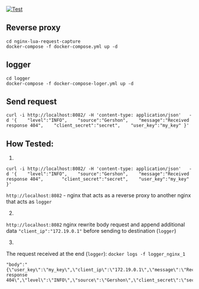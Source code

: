 [![Test](https://github.com/Gershon-A/nginx-lua-rewrite-request/actions/workflows/main-test.yml/badge.svg?branch=main)](https://github.com/Gershon-A/nginx-lua-rewrite-request/actions/workflows/main-test.yml)

## Reverse proxy
```
cd nginx-lua-request-capture
docker-compose -f docker-compose.yml up -d
```
## logger 
```
cd logger
docker-compose -f docker-compose-loger.yml up -d
```
## Send request 
```
curl -i http://localhost:8082/ -H 'content-type: application/json'   -d '{    "level":"INFO",    "source":"Gershon",    "message":"Received response 404",    "client_secret":"secret",    "user_key":"my_key" }'
```
## How Tested:
1) 
```curl -i http://localhost:8082/ -H 'content-type: application/json'   -d '{    "level":"INFO",    "source":"Gershon",    "message":"Received response 404",       "client_secret":"secret",    "user_key":"my_key" }'```

`http://localhost:8082` - nginx that acts as a reverse proxy to another nginx that acts as `logger` 

2) 
`http://localhost:8082` nginx rewrite body request and append additional data `"client_ip":"172.19.0.1"` before sending to destination (`logger`)

3) 
The request received at the end (`logger`):
`docker logs -f logger_nginx_1`
```
"body":"{\"user_key\":\"my_key\",\"client_ip\":\"172.19.0.1\",\"message\":\"Received response 404\",\"level\":\"INFO\",\"source\":\"Gershon\",\"client_secret\":\"secret\"}"
```
